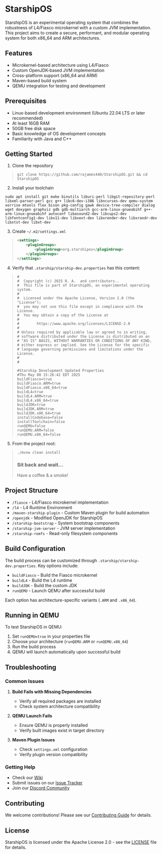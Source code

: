 # StarshipOS #

StarshipOS is an experimental operating system that combines the robustness of L4/Fiasco microkernel with a custom JVM
implementation. This project aims to create a secure, performant, and modular operating system for both x86_64 and ARM
architectures.

## Features ##

- Microkernel-based architecture using L4/Fiasco
- Custom OpenJDK-based JVM implementation
- Cross-platform support (x86_64 and ARM)
- Maven-based build system
- QEMU integration for testing and development

## Prerequisites ##

- Linux-based development environment (Ubuntu 22.04 LTS or later recommended)
- At least 16GB RAM
- 50GB free disk space
- Basic knowledge of OS development concepts
- Familiarity with Java and C++

## Getting Started ##

1. Clone the repository
> `git clone https://github.com/rajames440/StarshipOS.git && cd StarshipOS`

2. Install your toolchain

>
`sudo apt install git make binutils liburi-perl libgit-repository-perl libxml-parser-perl gcc g++ libc6-dev-i386 libncurses-dev qemu-system xorriso mtools flex bison pkg-config gawk device-tree-compiler dialog wget doxygen graphviz gdb gdb-multiarch gcc-arm-linux-gnueabihf g++-arm-linux-gnueabihf autoconf libasound2-dev libcups2-dev libfontconfig1-dev libx11-dev libxext-dev libxrender-dev libxrandr-dev libxtst-dev libxt-dev`

3. Create `~/.m2/settings.xml`
> ```xml
> <settings>
>     <pluginGroups>
>         <pluginGroup>org.starshipos</pluginGroup>
>     </pluginGroups>
> </settings>
> ```

4. Verify that `.starship/starship-dev.properties` has this content:
> ```properties
> #
> #  Copyright (c) 2025 R. A.  and contributors..
> #  This file is part of StarshipOS, an experimental operating system.
> #
> #  Licensed under the Apache License, Version 2.0 (the "License");
> #  you may not use this file except in compliance with the License.
> #  You may obtain a copy of the License at
> #
> #        https://www.apache.org/licenses/LICENSE-2.0
> #
> # Unless required by applicable law or agreed to in writing,
> # software distributed under the License is distributed on an
> # "AS IS" BASIS, WITHOUT WARRANTIES OR CONDITIONS OF ANY KIND,
> # either express or implied. See the License for the specific
> # language governing permissions and limitations under the License.
> #
> #
> 
> #Starship Development Updated Properties
> #Thu May 08 15:26:42 EDT 2025
> buildFiasco=true
> buildFiasco.ARM=true
> buildFiasco.x86_64=true
> buildL4=true
> buildL4.ARM=true
> buildL4.x86_64=true
> buildJDK=true
> buildJDK.ARM=true
> buildJDK.x86_64=true
> installCodebase=false
> installToolchain=false
> runQEMU=false
> runQEMU.ARM=false
> runQEMU.x86_64=false
> ```

5. From the project root:
> `./mvnw clean install`
> ### Sit back and wait...
> Have a coffee & a smoke!

## Project Structure ##

- `/fiasco` - L4/Fiasco microkernel implementation
- `/l4` - L4 Runtime Environment
- `/maven-starship-plugin` - Custom Maven plugin for build automation
- `/openjdk` - Modified OpenJDK for StarshipOS
- `/starship-bootstrap` - System bootstrap components
- `/starship-jvm-server` - JVM server implementation
- `/starship-romfs` - Read-only filesystem components

## Build Configuration ##

The build process can be customized through `.starship/starship-dev.properties`. Key options include:

- `buildFiasco` - Build the Fiasco microkernel
- `buildL4` - Build the L4 runtime
- `buildJDK` - Build the custom JDK
- `runQEMU` - Launch QEMU after successful build

Each option has architecture-specific variants (`.ARM` and `.x86_64`).

## Running in QEMU ##

To test StarshipOS in QEMU:

1. Set `runQEMU=true` in your properties file
2. Choose your architecture (`runQEMU.ARM` or `runQEMU.x86_64`)
3. Run the build process
4. QEMU will launch automatically upon successful build

## Troubleshooting ##

### Common Issues ###

1. **Build Fails with Missing Dependencies**
    - Verify all required packages are installed
    - Check system architecture compatibility

2. **QEMU Launch Fails**
    - Ensure QEMU is properly installed
    - Verify built images exist in target directory

3. **Maven Plugin Issues**
    - Check `settings.xml` configuration
    - Verify plugin version compatibility

### Getting Help ###

- Check our [Wiki](https://github.com/rajames440/StarshipOS/wiki)
- Submit issues on our [Issue Tracker](https://github.com/rajames440/StarshipOS/issues)
- Join our [Discord Community](https://discord.gg/starshipos)

## Contributing ##

We welcome contributions! Please see our [Contributing Guide](CONTRIBUTING.md) for details.

## License ##

StarshipOS is licensed under the Apache License 2.0 - see the [LICENSE](LICENSE) file for details.